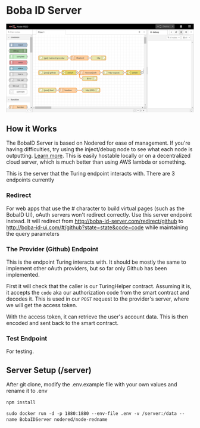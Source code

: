 # Boba ID Server
![Server UI](./Capture3.PNG)

## How it Works
The BobaID Server is based on Nodered for ease of management. If you're having difficulties, try using the inject/debug node to see what each node is outputting. [Learn more](https://www.youtube.com/watch?v=taqQ0T_ZJSM). This is easily hostable locally or on a decentralized cloud server, which is much better than using AWS lambda or something.

This is the server that the Turing endpoint interacts with. There are 3 endpoints currently

### Redirect

For web apps that use the # character to build virtual pages (such as the BobaID UI), oAuth servers won't redirect correctly. Use this server endpoint instead. It will redirect from http://boba-id-server.com/redirect/github to http://boba-id-ui.com/#/github?state=state&code=code while maintaining the query parameters

### The Provider (Github) Endpoint

This is the endpoint Turing interacts with. It should be mostly the same to implement other oAuth providers, but so far only Github has been implemented. 

First it will check that the caller is our TuringHelper contract. Assuming it is, it accepts the `code` aka our authorization code from the smart contract and decodes it. This is used in our `POST` request to the provider's server, where we will get the access token.

With the access token, it can retrieve the user's account data. This is then encoded and sent back to the smart contract.

### Test Endpoint

For testing. 

## Server Setup (/server)

After git clone, modify the .env.example file with your own values and rename it to .env

```
npm install
```

```
sudo docker run -d -p 1880:1880 --env-file .env -v /server:/data --name BobaIDServer nodered/node-redname
```
